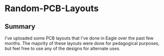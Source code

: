 # Random-PCB-Layouts

## Summary
I've uploaded some PCB layouts that I've done in Eagle over the past few months. The majority of these layouts were done for pedagogical purposes, but feel free to use any of the designs for alternate uses.
